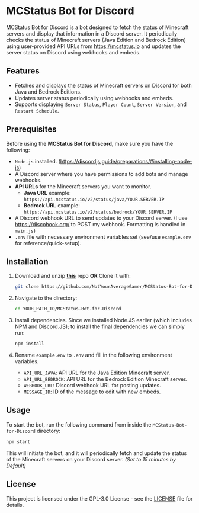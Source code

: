 # MCStatus Bot for Discord

MCStatus Bot for Discord is a bot designed to fetch the status of Minecraft servers and display that information in a Discord server. It periodically checks the status of Minecraft servers (Java Edition and Bedrock Edition) using user-provided API URLs from https://mcstatus.io and updates the server status on Discord using webhooks and embeds.

## Features

- Fetches and displays the status of Minecraft servers on Discord for both Java and Bedrock Editions.
- Updates server status periodically using webhooks and embeds.
- Supports displaying `Server Status`, `Player Count`, `Server Version`, and `Restart Schedule`.

## Prerequisites

Before using the **MCStatus Bot for Discord**, make sure you have the following:

- `Node.js` installed. (https://discordjs.guide/preparations/#installing-node-js)
- A Discord server where you have permissions to add bots and manage webhooks.
- **API URLs** for the Minecraft servers you want to monitor.
  - **Java URL** example: `https://api.mcstatus.io/v2/status/java/YOUR.SERVER.IP`
  - **Bedrock URL** example: `https://api.mcstatus.io/v2/status/bedrock/YOUR.SERVER.IP`
- A Discord webhook URL to send updates to your Discord server. (I use https://discohook.org/ to POST my webhook. Formatting is handled in `main.js`)
- `.env` file with necessary environment variables set (see/use `example.env` for reference/quick-setup).

## Installation

1. Download and unzip [**this**](https://github.com/NotYourAverageGamer/MCStatus-Bot-for-Discord/archive/refs/heads/main.zip) repo **OR** Clone it with:

   ```bash
   git clone https://github.com/NotYourAverageGamer/MCStatus-Bot-for-Discord.git
   ```

2. Navigate to the directory:

   ```bash
   cd YOUR_PATH_TO/MCStatus-Bot-for-Discord
   ```

3. Install dependencies. Since we installed Node.JS earlier (which includes NPM and Discord.JS); to install the final dependencies we can simply run:

   ```bash
   npm install
   ```

4. Rename `example.env` to `.env` and fill in the following environment variables.
   - `API_URL_JAVA`: API URL for the Java Edition Minecraft server.
   - `API_URL_BEDROCK`: API URL for the Bedrock Edition Minecraft server.
   - `WEBHOOK_URL`: Discord webhook URL for posting updates.
   - `MESSAGE_ID`: ID of the message to edit with new embeds.

## Usage

To start the bot, run the following command from inside the `MCStatus-Bot-for-Discord` directory:

```bash
npm start
```

This will initiate the bot, and it will periodically fetch and update the status of the Minecraft servers on your Discord server. _(Set to 15 minutes by Default)_

## License

This project is licensed under the GPL-3.0 License - see the [LICENSE](LICENSE) file for details.

